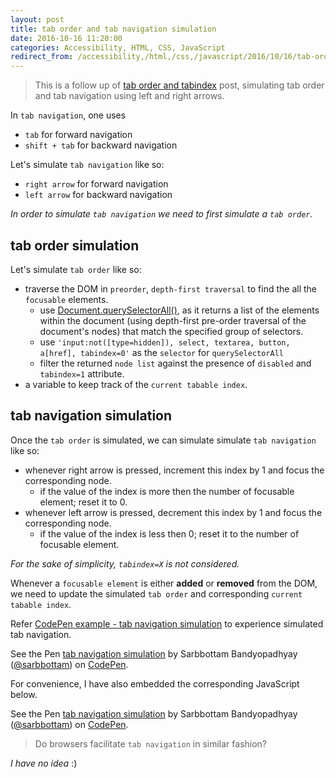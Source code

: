 ```yaml
---
layout: post
title: tab order and tab navigation simulation
date: 2016-10-16 11:20:00
categories: Accessibility, HTML, CSS, JavaScript
redirect_from: /accessibility,/html,/css,/javascript/2016/10/16/tab-order-and-tab-navigation-simulation/
---
```


>This is a follow up of [tab order and tabindex](/blog/2016/10/14/tab-order-and-tabindex) post, simulating tab order and tab navigation using left and right arrows.

In `tab navigation`, one uses

- `tab` for forward navigation
- `shift + tab` for backward navigation

Let's simulate `tab navigation` like so:

- `right arrow` for forward navigation
- `left arrow` for backward navigation

_In order to simulate `tab navigation` we need to first simulate a `tab order`._

## tab order simulation

Let's simulate `tab order` like so:

- traverse the DOM in `preorder`, `depth-first traversal` to find the all the `focusable` elements.
  - use [Document.querySelectorAll()](https://developer.mozilla.org/en-US/docs/Web/API/Document/querySelectorAll),
as it returns a list of the elements within the document (using depth-first pre-order traversal of the document's nodes) that match the specified group of selectors.
  - use `'input:not([type=hidden]), select, textarea, button, a[href], tabindex=0'` as the `selector` for `querySelectorAll`
  - filter the returned `node list` against the presence of `disabled` and `tabindex=1` attribute.
- a variable to keep track of the `current tabable index`.

## tab navigation simulation

Once the `tab order` is simulated, we can simulate simulate `tab navigation` like so:

- whenever right arrow is pressed, increment this index by 1 and focus the corresponding node.
  - if the value of the index is more then the number of focusable element; reset it to 0.
- whenever left arrow is pressed, decrement this index by 1 and focus the corresponding node.
  - if the value of the index is less then 0; reset it to the number of focusable element.

_For the sake of simplicity, `tabindex=X` is not considered._

Whenever a `focusable element` is either **added** or **removed** from the DOM, we need to update the simulated `tab order` and  corresponding `current tabable index`.


Refer [CodePen example - tab navigation simulation](http://codepen.io/sarbbottam/full/NRBBXE/) to experience simulated tab navigation.

<p data-height="530" data-theme-id="0" data-slug-hash="NRBBXE" data-default-tab="result" data-user="sarbbottam" data-embed-version="2" class="codepen">See the Pen <a href="http://codepen.io/sarbbottam/pen/NRBBXE/">tab navigation simulation</a> by Sarbbottam Bandyopadhyay (<a href="http://codepen.io/sarbbottam">@sarbbottam</a>) on <a href="http://codepen.io">CodePen</a>.</p>
<script async src="//assets.codepen.io/assets/embed/ei.js"></script>

For convenience, I have also embedded the corresponding JavaScript below.

<p data-height="2350" data-theme-id="0" data-slug-hash="NRBBXE" data-default-tab="js" data-user="sarbbottam" data-embed-version="2" class="codepen">See the Pen <a href="http://codepen.io/sarbbottam/pen/NRBBXE/">tab navigation simulation</a> by Sarbbottam Bandyopadhyay (<a href="http://codepen.io/sarbbottam">@sarbbottam</a>) on <a href="http://codepen.io">CodePen</a>.</p>
<script async src="//assets.codepen.io/assets/embed/ei.js"></script>

>Do browsers facilitate `tab navigation` in similar fashion?

_I have no idea_ :)
